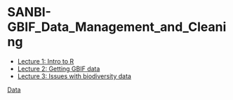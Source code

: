 # SANBI-GBIF_Data_Management_and_Cleaning

* <a href="https://github.com/vervis/SANBI-GBIF_Data_Management_and_Cleaning/blob/lecture_slides/1Intro_to_R.pdf">Lecture 1: Intro to R</a>
* <a href="https://github.com/vervis/SANBI-GBIF_Data_Management_and_Cleaning/blob/lecture_slides/2Getting_GBIF_data.pdf">Lecture 2: Getting GBIF data</a>
* <a href="https://github.com/vervis/SANBI-GBIF_Data_Management_and_Cleaning/blob/lecture_slides/3Issues_with_biodiversity_data.pdf">Lecture 3: Issues with biodiversity data</a>


<a href="https://www.dropbox.com/sh/r8o892cujyjj364/AAAbG4ir7NJAlfhyERKGefIFa?dl=0">Data</a>

